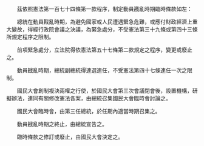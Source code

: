 　　茲依照憲法第一百七十四條第一款程序，制定動員戡亂時期臨時條款如左：  




　　總統在動員戡亂時期，為避免國家或人民遭遇緊急危難，或應付財政經濟上重大變故，得經行政院會議之決議，為緊急處分，不受憲法第三十九條或第四十三條所規定程序之限制。  




　　前項緊急處分，立法院得依憲法第五十七條第二款規定之程序，變更或廢止之。  




　　動員戡亂時期，總統副總統得連選連任，不受憲法第四十七條連任一次之限制。  




　　國民大會創制複決兩權之行使，於國民大會第三次會議閉會後，設置機構，研擬辦法，連同有關修改憲法各案，由總統召集國民大會臨時會討論之。  




　　國民大會臨時會，由第三任總統，於任期內適當時期召集之。  




　　動員戡亂時期之終止，由總統宣告之。  




　　臨時條款之修訂或廢止，由國民大會決定之。
